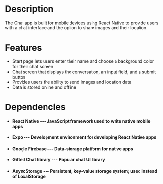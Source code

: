 # Description
The Chat app is built for mobile devices using React Native to provide users with a chat interface and the option to share images and their location. 

# Features
* Start page lets users enter their name and choose a background color for their chat screen
* Chat screen that displays the conversation, an input field, and a submit button
* Provides users the ability to send images and location data
* Data is stored online and offline

# Dependencies
* #### React Native --- JavaScript framework used to write native mobile apps
* #### Expo --- Development environment for developing React Native apps
* #### Google Firebase --- Data-storage platform for native apps
* #### Gifted Chat library --- Popular chat UI library
* #### AsyncStorage --- Persistent, key-value storage system; used instead of LocalStorage
